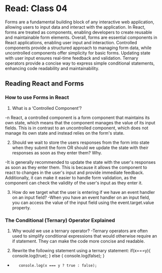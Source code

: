 # Read: Class 04
Forms are a fundamental building block of any interactive web application, allowing users to input data and interact with the application. In React, forms are treated as components, enabling developers to create reusable and maintainable form elements.
Overall, forms are essential components in React applications, enabling user input and interaction. Controlled components provide a structured approach to managing form data, while uncontrolled components offer simplicity for basic forms. Updating state with user input ensures real-time feedback and validation. Ternary operators provide a concise way to express simple conditional statements, enhancing code readability and maintainability.

## Reading React and Forms

### How to use Forms in React

1. What is a ‘Controlled Component’?

-n React, a controlled component is a form component that maintains its own state, which means that the component manages the value of its input fields. This is in contrast to an uncontrolled component, which does not manage its own state and instead relies on the form's state.


2. Should we wait to store the users responses from the form into state when they submit the form OR should we update the state with their responses as soon as they enter them? Why.

-It is generally recommended to update the state with the user's responses as soon as they enter them. This is because it allows the component to react to changes in the user's input and provide immediate feedback. Additionally, it can make it easier to handle form validation, as the component can check the validity of the user's input as they enter it.


3. How do we target what the user is entering if we have an event handler on an input field?
-When you have an event handler on an input field, you can access the value of the input field using the event.target.value property.

### The Conditional (Ternary) Operator Explained

1. Why would we use a ternary operator?
-Ternary operators are often used to simplify conditional expressions that would otherwise require an if statement. They can make the code more concise and readable.


2. Rewrite the following statement using a ternary statement:
if(x===y){
  console.log(true);
} else {
  console.log(false);
}


-        console.log(x === y ? true : false);